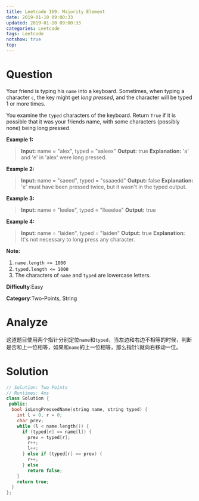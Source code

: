 ```yaml
---
title: Leetcode 169. Majority Element
date: 2019-01-10 09:00:33
updated: 2019-01-10 09:00:33
categories: Leetcode
tags: Leetcode
notshow: true
top:
---
```


# Question

Your friend is typing his  `name` into a keyboard. Sometimes, when typing a character  `c`, the key might get  _long pressed_, and the character will be typed 1 or more times.

You examine the  `typed` characters of the keyboard. Return  `True`  if it is possible that it was your friends name, with some characters (possibly none) being long pressed.

**Example 1:**

> **Input:** name = "alex", typed = "aaleex"
> **Output:** true
> **Explanation:** 'a' and 'e' in 'alex' were long pressed.

**Example 2:**

> **Input:** name = "saeed", typed = "ssaaedd"
> **Output:** false
> **Explanation:** 'e' must have been pressed twice, but it wasn't in the typed output.

**Example 3:**

> **Input:** name = "leelee", typed = "lleeelee"
> **Output:** true

**Example 4:**

> **Input:** name = "laiden", typed = "laiden"
> **Output:** true
> **Explanation:** It's not necessary to long press any character.

**Note:**

1.  `name.length <= 1000`
2.  `typed.length <= 1000`
3.  The characters of  `name`  and  `typed`  are lowercase letters.

**Difficulty**:Easy

**Category**:Two-Points, String

<!-- more -->

# Analyze

这道题目使用两个指针分别定位`name`和`typed`，当左边和右边不相等的时候，判断是否和上一位相等，如果和`name`的上一位相等，那么指针`l`就向右移动一位。

# Solution

```cpp
// Solution: Two Points
// Runtimes: 4ms
class Solution {
 public:
  bool isLongPressedName(string name, string typed) {
    int l = 0, r = 0;
    char prev;
    while (l < name.length()) {
      if (typed[r] == name[l]) {
        prev = typed[r];
        r++;
        l++;
      } else if (typed[r] == prev) {
        r++;
      } else
        return false;
    }
    return true;
  }
};
```